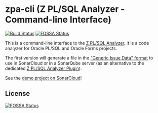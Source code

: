 # zpa-cli (Z PL/SQL Analyzer - Command-line Interface)

[![Build Status](https://dev.azure.com/felipebz/z-plsql-analyzer/_apis/build/status/zpa-cli?branchName=master)](https://dev.azure.com/felipebz/z-plsql-analyzer/_build/latest?definitionId=9&branchName=master)
[![FOSSA Status](https://app.fossa.io/api/projects/git%2Bgithub.com%2Ffelipebz%2Fzpa-cli.svg?type=shield)](https://app.fossa.io/projects/git%2Bgithub.com%2Ffelipebz%2Fzpa-cli?ref=badge_shield)

This is a command-line interface to the [Z PL/SQL Analyzer](https://github.com/felipebz/zpa). It is a code analyzer for Oracle PL/SQL and Oracle Forms projects.

The first version will generate a file in the ["Generic Issue Data" format](https://docs.sonarqube.org/latest/analysis/generic-issue/) to use in SonarCloud or in a SonarQube server (as an alternative to the dedicated [Z PL/SQL Analyzer Plugin](https://github.com/felipebz/zpa)).

See the [demo project on SonarCloud](https://sonarcloud.io/project/issues?id=utPLSQL-zpa-demo&resolved=false)!
 

## License
[![FOSSA Status](https://app.fossa.io/api/projects/git%2Bgithub.com%2Ffelipebz%2Fzpa-cli.svg?type=large)](https://app.fossa.io/projects/git%2Bgithub.com%2Ffelipebz%2Fzpa-cli?ref=badge_large)